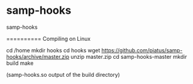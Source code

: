 samp-hooks
==========

samp-hooks

==========
Compiling on Linux

cd /home
mkdir hooks
cd hooks
wget https://github.com/piatus/samp-hooks/archive/master.zip
unzip master.zip
cd samp-hooks-master
mkdir build
make

(samp-hooks.so output of the build directory)
